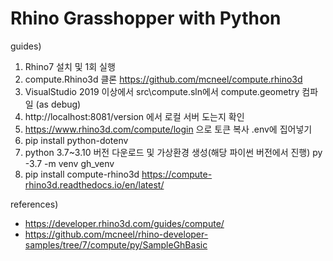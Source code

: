 # Rhino Grasshopper with Python

guides)
1. Rhino7 설치 및 1회 실행
2. compute.Rhino3d 클론
	https://github.com/mcneel/compute.rhino3d
3. VisualStudio 2019 이상에서 src\compute.sln에서 compute.geometry 컴파일 (as debug)
4. http://localhost:8081/version 에서 로컬 서버 도는지 확인
5. https://www.rhino3d.com/compute/login 으로 토큰 복사 .env에 집어넣기
6. pip install python-dotenv
7. python 3.7~3.10 버전 다운로드 및 가상환경 생성(해당 파이썬 버전에서 진행)
	py -3.7 -m venv gh_venv
8. pip install compute-rhino3d
	https://compute-rhino3d.readthedocs.io/en/latest/

references)
- https://developer.rhino3d.com/guides/compute/
- https://github.com/mcneel/rhino-developer-samples/tree/7/compute/py/SampleGhBasic
